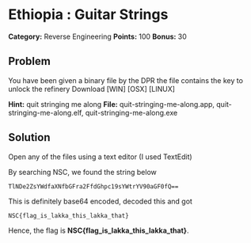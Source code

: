 # Ethiopia : Guitar Strings
**Category:** Reverse Engineering
**Points:** 100
**Bonus:** 30


## Problem

You have been given a binary file by the DPR the file contains the key to unlock the refinery Download [WIN] [OSX] [LINUX]

**Hint:** quit stringing me along
**File:** quit-stringing-me-along.app, quit-stringing-me-along.elf, quit-stringing-me-along.exe


## Solution

Open any of the files using a text editor (I used TextEdit)

By searching NSC, we found the string below

```
TlNDe2ZsYWdfaXNfbGFra2FfdGhpc19sYWtrYV90aGF0fQ==
```

This is definitely base64 encoded, decoded this and got

```
NSC{flag_is_lakka_this_lakka_that}
```

Hence, the flag is **NSC{flag_is_lakka_this_lakka_that}**.